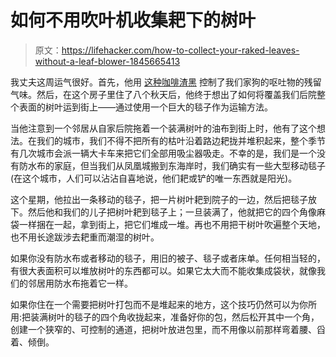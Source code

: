 # 如何不用吹叶机收集耙下的树叶

> 原文：<https://lifehacker.com/how-to-collect-your-raked-leaves-without-a-leaf-blower-1845665413>

我丈夫这周运气很好。首先，他用 [这种咖啡渣黑](https://lifehacker.com/use-coffee-grounds-to-eliminate-household-odors-1845653775) 控制了我们家狗的呕吐物的残留气味。然后，在这个房子里住了八个秋天后，他终于想出了如何将覆盖我们后院整个表面的树叶运到街上——通过使用一个巨大的毯子作为运输方法。



当他注意到一个邻居从自家后院拖着一个装满树叶的油布到街上时，他有了这个想法。在我们的城市，我们不得不把所有的枯叶沿着路边耙拢并堆积起来，整个季节有几次城市会派一辆大卡车来把它们全部用吸尘器吸走。不幸的是，我们是一个没有防水布的家庭，但当我们从凤凰城搬到东海岸时，我们确实有一些大型移动毯子(在这个城市，人们可以沾沾自喜地说，他们耙或铲的唯一东西就是阳光)。

这个星期，他拉出一条移动的毯子，把一片树叶耙到院子的一边，然后把毯子放下。然后他和我们的儿子把树叶耙到毯子上；一旦装满了，他就把它的四个角像麻袋一样捆在一起，拿到街上，把它们堆成一堆。再也不用把干树叶吹遍整个天地，也不用长途跋涉去耙重而潮湿的树叶。

如果你没有防水布或者移动的毯子，用旧的被子、毯子或者床单。任何相当轻的，有很大表面积可以堆放树叶的东西都可以。如果它太大而不能收集成袋状，就像我们的邻居用防水布拖着它一样。

如果你住在一个需要把树叶打包而不是堆起来的地方，这个技巧仍然可以为你所用:把装满树叶的毯子的四个角收拢起来，准备好你的包，然后松开其中一个角，创建一个狭窄的、可控制的通道，把树叶放进包里，而不用像以前那样弯着腰、舀着、倾倒。